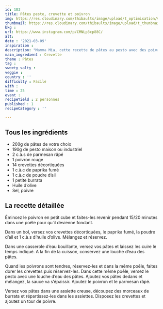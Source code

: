 ```yaml
---
id: 183
title: Pâtes pesto, crevette et poivron
img: https://res.cloudinary.com/thibaults/image/upload/t_optimisation/v1615310911/Recipes/20210309_pates_pesto_crevettes.jpg
thumbnail: https://res.cloudinary.com/thibaults/image/upload/t_thumbnail_josie/v1615310911/Recipes/20210309_pates_pesto_crevettes.jpg
bkg : 
url: https://www.instagram.com/p/CMNLp3cp88C/
alt: 
date : '2021-03-09'
inspiration : 
description: "Mamma Mia, cette recette de pâtes au pesto avec des poivrons, des crevettes et une burrata est délice !"
main_ingredient : Crevette
theme : Pâtes
tag : 
sweety_salty : 
veggie : 
country : ''
difficulty : Facile
with : 
time : 25
event : 
recipeYield : 2 personnes
published : 1
recipeCategory : ''

---
```


## Tous les ingrédients
 - 200g de pâtes de votre choix
 - 190g de pesto maison ou industriel
 - 2 c.à.s de parmesan râpé
 - 1 poivron rouge
 - 14 crevettes décortiquées
 - 1 c.à.c de paprika fumé
 - 1 c.à.c de poudre d’ail
 - 1 petite burrata
 - Huile d’olive
 - Sel, poivre

## La recette détaillée
Émincez le poivron en petit cube et faites-les revenir pendant 15/20 minutes dans une poêle pour qu’il devienne fondant.

Dans un bol, versez vos crevettes décortiquées, le paprika fumé, la poudre d’ail et 1 c.à.s d’huile d’olive. Mélangez et réservez.

Dans une casserole d’eau bouillante, versez vos pâtes et laissez les cuire le temps indiqué. A la fin de la cuisson, conservez une louche d’eau des pâtes.

Quand les poivrons sont tendres, réservez-les et dans la même poêle, faites dorer les crevettes puis réservez-les. Dans cette même poêle, versez le pesto avec une louche d’eau des pâtes. Ajoutez vos pâtes dedans et mélangez, la sauce va s’épaissir. Ajoutez le poivron et le parmesan râpé.

Versez vos pâtes dans une assiette creuse, découpez des morceaux de burrata et répartissez-les dans les assiettes. Disposez les crevettes et ajoutez un tour de poivre.